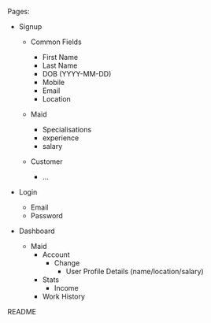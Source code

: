 Pages:
- Signup
  - Common Fields
    - First Name
    - Last Name
    - DOB (YYYY-MM-DD)
    - Mobile
    - Email
    - Location

  - Maid
    - Specialisations
    - experience
    - salary
      
  - Customer
    - ...
   
- Login
  - Email
  - Password

- Dashboard
  - Maid
    - Account
      - Change 
        - User Profile Details (name/location/salary)
    - Stats
      - Income
    - Work History


README
